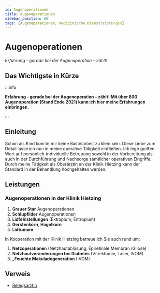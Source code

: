 ```yaml
---
id: Augenoperationen
title: Augenoperationen
sidebar_position: 60
tags: [Augenoperationen, medizinische Dienstleistungen]
---
```


# Augenoperationen

*Erfahrung - gerade bei der Augenoperation - zählt!*

## Das Wichtigste in Kürze

:::info

**Erfahrung - gerade bei der Augenoperation - zählt! Mit über 800 Augenoperation (Stand Ende 2021) kann ich hier meine Erfahrungen einbringen.** 

:::

## Einleitung 

Schon als Kind konnte mir keine Bastelarbeit zu klein sein. Diese Liebe zum Detail lasse ich nun in meine operative Tätigkeit einfließen. Ich lege großen Wert auf persönlich-individuelle Betreuung sowohl in der Vorbereitung als auch in der Durchführung und Nachsorge sämtlicher operativen Eingriffe. Durch meine Tätigkeit als Oberärztin an der Klinik Hietzing kann der Standard in der Behandlung hochgehalten werden.



## Leistungen

### Augenoperationen in der Klinik Hietzing

1. **Grauer Star** Augenoperationen
2. **Schlupflider** Augenoperationen
3. **Lidfehlstellungen** (Ektropium, Entropium) 
4. **Gerstenkorn, Hagelkorn**
5. **Lidtumore**

In Kooperation mit der Klinik Hietzing betreue ich Sie auch rund um:

1. **Netzoperationen** (Netzhautablösung, Epiretinale Membran /Gliose)  
2. **Netzhautveränderungen bei Diabetes** (Vitrektomie, Laser, IVOM) 
3. **„Feuchte Makuladegeneration** (IVOM)



## Verweis

- [Belegsärztin](/docs/About/wahlaerztin)
